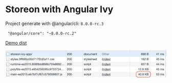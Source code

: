 # Storeon with Angular Ivy

Project generate with @angular/cli: `8.0.0-rc.3`

```
 "@angular/core": "~8.0.0-rc.2"
```

[Demo dist](https://irustm.github.io/storeon-angular-ivy/dist/storeon-ivy-app/)

<img src="https://raw.githubusercontent.com/irustm/storeon-angular-ivy/master/assets/network.png" alt="screen network angular ivy with storeon" width="750">
</p>
